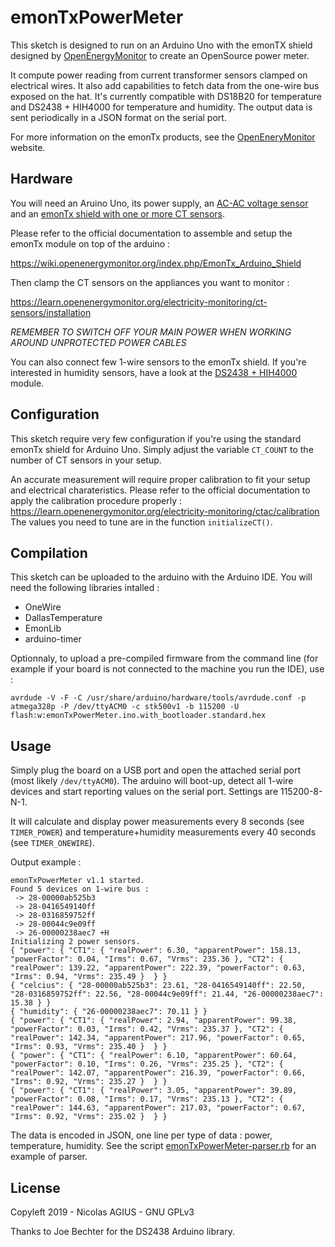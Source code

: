 # emonTxPowerMeter

This sketch is designed to run on an Arduino Uno with the emonTX shield designed by [OpenEnergyMonitor](https://openenergymonitor.org/) to create an OpenSource power meter.

It compute power reading from current transformer sensors clamped on electrical wires.
It also add capabilities to fetch data from the one-wire bus exposed on the hat. It's currently compatible with DS18B20 for temperature and DS2438 + HIH4000 for temperature and humidity.
The output data is sent periodically in a JSON format on the serial port.

For more information on the emonTx products, see the [OpenEneryMonitor](https://guide.openenergymonitor.org/setup/emontx/) website.

## Hardware 

You will need an Aruino Uno, its power supply, an [AC-AC voltage sensor](https://shop.openenergymonitor.com/ac-ac-power-supply-adapter-ac-voltage-sensor-euro-plug/) and an [emonTx shield with one or more CT sensors](https://shop.openenergymonitor.com/emontx-shield/).

Please refer to the official documentation to assemble and setup the emonTx module on top of the arduino :

https://wiki.openenergymonitor.org/index.php/EmonTx_Arduino_Shield

Then clamp the CT sensors on the appliances you want to monitor :

https://learn.openenergymonitor.org/electricity-monitoring/ct-sensors/installation

*REMEMBER TO SWITCH OFF YOUR MAIN POWER WHEN WORKING AROUND UNPROTECTED POWER CABLES*

You can also connect few 1-wire sensors to the emonTx shield.
If you're interested in humidity sensors, have a look at the [DS2438 + HIH4000](onewire/) module.

## Configuration

This sketch require very few configuration if you're using the standard emonTx shield for Arduino Uno.
Simply adjust the variable `CT_COUNT` to the number of CT sensors in your setup.

An accurate measurement will require proper calibration to fit your setup and electrical charateristics.
Please refer to the official documentation to apply the calibration procedure properly : https://learn.openenergymonitor.org/electricity-monitoring/ctac/calibration
The values you need to tune are in the function `initializeCT()`.

## Compilation

This sketch can be uploaded to the arduino with the Arduino IDE. You will need the following libraries intalled :

  - OneWire
  - DallasTemperature
  - EmonLib
  - arduino-timer


Optionnaly, to upload a pre-compiled firmware from the command line (for example if your board is not connected to the machine you run the IDE), use :
```
avrdude -V -F -C /usr/share/arduino/hardware/tools/avrdude.conf -p atmega328p -P /dev/ttyACM0 -c stk500v1 -b 115200 -U flash:w:emonTxPowerMeter.ino.with_bootloader.standard.hex
```

## Usage

Simply plug the board on a USB port and open the attached serial port (most likely `/dev/ttyACM0`).
The arduino will boot-up, detect all 1-wire devices and start reporting values on the serial port. Settings are 115200-8-N-1.

It will calculate and display power measurements every 8 seconds (see `TIMER_POWER`) and temperature+humidity measurements every 40 seconds (see `TIMER_ONEWIRE`).

Output example :
```
emonTxPowerMeter v1.1 started.
Found 5 devices on 1-wire bus :
 -> 28-00000ab525b3
 -> 28-0416549140ff
 -> 28-0316859752ff
 -> 28-00044c9e09ff
 -> 26-00000238aec7 +H
Initializing 2 power sensors.
{ "power": { "CT1": { "realPower": 6.30, "apparentPower": 158.13, "powerFactor": 0.04, "Irms": 0.67, "Vrms": 235.36 }, "CT2": { "realPower": 139.22, "apparentPower": 222.39, "powerFactor": 0.63, "Irms": 0.94, "Vrms": 235.49 }  } }
{ "celcius": { "28-00000ab525b3": 23.61, "28-0416549140ff": 22.50, "28-0316859752ff": 22.56, "28-00044c9e09ff": 21.44, "26-00000238aec7": 15.38 } }
{ "humidity": { "26-00000238aec7": 70.11 } }
{ "power": { "CT1": { "realPower": 2.94, "apparentPower": 99.38, "powerFactor": 0.03, "Irms": 0.42, "Vrms": 235.37 }, "CT2": { "realPower": 142.34, "apparentPower": 217.96, "powerFactor": 0.65, "Irms": 0.93, "Vrms": 235.40 }  } }
{ "power": { "CT1": { "realPower": 6.10, "apparentPower": 60.64, "powerFactor": 0.10, "Irms": 0.26, "Vrms": 235.25 }, "CT2": { "realPower": 142.07, "apparentPower": 216.39, "powerFactor": 0.66, "Irms": 0.92, "Vrms": 235.27 }  } }
{ "power": { "CT1": { "realPower": 3.05, "apparentPower": 39.89, "powerFactor": 0.08, "Irms": 0.17, "Vrms": 235.13 }, "CT2": { "realPower": 144.63, "apparentPower": 217.03, "powerFactor": 0.67, "Irms": 0.92, "Vrms": 235.02 }  } }

```

The data is encoded in JSON, one line per type of data : power, temperature, humidity.
See the script [emonTxPowerMeter-parser.rb](misc/emonTxPowerMeter-parser.rb) for an example of parser.

## License

Copyleft 2019 - Nicolas AGIUS - GNU GPLv3

Thanks to Joe Bechter for the DS2438 Arduino library.
